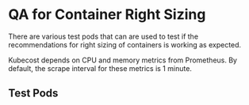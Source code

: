 # QA for Container Right Sizing

There are various test pods that can are used to test if the recommendations for right sizing of containers is working as expected.

Kubecost depends on CPU and memory metrics from Prometheus. By default, the scrape interval for these metrics is 1 minute.



## Test Pods

